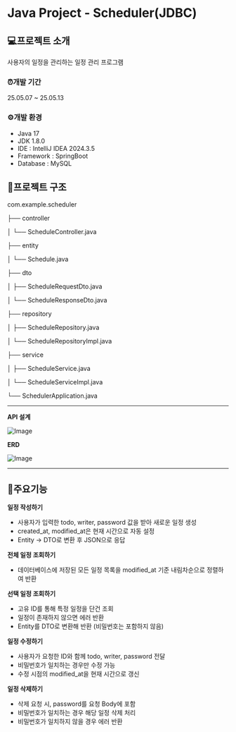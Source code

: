 # Java Project - Scheduler(JDBC)

## 💻프로젝트 소개
사용자의 일정을 관리하는 일정 관리 프로그램

### ⏰개발 기간
25.05.07 ~ 25.05.13

### ⚙️개발 환경
* Java 17
* JDK 1.8.0
* IDE : IntelliJ IDEA 2024.3.5
* Framework : SpringBoot
* Database : MySQL

## 📄프로젝트 구조
com.example.scheduler

├── controller

│   └── ScheduleController.java

├── entity

│   └── Schedule.java

├── dto

│   ├── ScheduleRequestDto.java

│   └── ScheduleResponseDto.java

├── repository

│   ├── ScheduleRepository.java

│   └── ScheduleRepositoryImpl.java

├── service

│   ├── ScheduleService.java

│   └── ScheduleServiceImpl.java

└── SchedulerApplication.java

---
**API 설계**

![Image](https://github.com/user-attachments/assets/ab354b07-193f-4985-8ee1-e79c3c956ae8)

**ERD**

![Image](https://github.com/user-attachments/assets/c84baf82-e814-4e72-bfc6-03e1241fcc4e)

---
## 📌주요기능
**일정 작성하기**
* 사용자가 입력한 todo, writer, password 값을 받아 새로운 일정 생성 
* created_at, modified_at은 현재 시간으로 자동 설정 
* Entity → DTO로 변환 후 JSON으로 응답

**전체 일정 조회하기**
* 데이터베이스에 저장된 모든 일정 목록을 modified_at 기준 내림차순으로 정렬하여 반환

**선택 일정 조회하기**
* 고유 ID를 통해 특정 일정을 단건 조회 
* 일정이 존재하지 않으면 에러 반환 
* Entity를 DTO로 변환해 반환 (비밀번호는 포함하지 않음)

**일정 수정하기**
* 사용자가 요청한 ID와 함께 todo, writer, password 전달 
* 비밀번호가 일치하는 경우만 수정 가능 
* 수정 시점의 modified_at을 현재 시간으로 갱신

**일정 삭제하기**
* 삭제 요청 시, password를 요청 Body에 포함 
* 비밀번호가 일치하는 경우 해당 일정 삭제 처리
* 비밀번호가 일치하지 않을 경우 에러 반환
